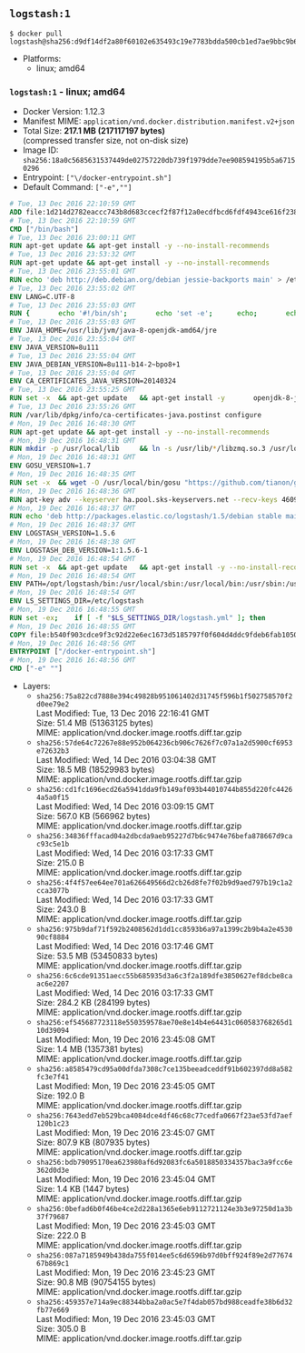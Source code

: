 ## `logstash:1`

```console
$ docker pull logstash@sha256:d9df14df2a80f60102e635493c19e7783bdda500cb1ed7ae9bbc9b68cf3f3a08
```

-	Platforms:
	-	linux; amd64

### `logstash:1` - linux; amd64

-	Docker Version: 1.12.3
-	Manifest MIME: `application/vnd.docker.distribution.manifest.v2+json`
-	Total Size: **217.1 MB (217117197 bytes)**  
	(compressed transfer size, not on-disk size)
-	Image ID: `sha256:18a0c5685631537449de02757220db739f1979dde7ee908594195b5a67150296`
-	Entrypoint: `["\/docker-entrypoint.sh"]`
-	Default Command: `["-e",""]`

```dockerfile
# Tue, 13 Dec 2016 22:10:59 GMT
ADD file:1d214d2782eaccc743b8d683ccecf2f87f12a0ecdfbcd6fdf4943ce616f23870 in / 
# Tue, 13 Dec 2016 22:10:59 GMT
CMD ["/bin/bash"]
# Tue, 13 Dec 2016 23:00:11 GMT
RUN apt-get update && apt-get install -y --no-install-recommends 		ca-certificates 		curl 		wget 	&& rm -rf /var/lib/apt/lists/*
# Tue, 13 Dec 2016 23:53:32 GMT
RUN apt-get update && apt-get install -y --no-install-recommends 		bzip2 		unzip 		xz-utils 	&& rm -rf /var/lib/apt/lists/*
# Tue, 13 Dec 2016 23:55:01 GMT
RUN echo 'deb http://deb.debian.org/debian jessie-backports main' > /etc/apt/sources.list.d/jessie-backports.list
# Tue, 13 Dec 2016 23:55:02 GMT
ENV LANG=C.UTF-8
# Tue, 13 Dec 2016 23:55:03 GMT
RUN { 		echo '#!/bin/sh'; 		echo 'set -e'; 		echo; 		echo 'dirname "$(dirname "$(readlink -f "$(which javac || which java)")")"'; 	} > /usr/local/bin/docker-java-home 	&& chmod +x /usr/local/bin/docker-java-home
# Tue, 13 Dec 2016 23:55:03 GMT
ENV JAVA_HOME=/usr/lib/jvm/java-8-openjdk-amd64/jre
# Tue, 13 Dec 2016 23:55:04 GMT
ENV JAVA_VERSION=8u111
# Tue, 13 Dec 2016 23:55:04 GMT
ENV JAVA_DEBIAN_VERSION=8u111-b14-2~bpo8+1
# Tue, 13 Dec 2016 23:55:04 GMT
ENV CA_CERTIFICATES_JAVA_VERSION=20140324
# Tue, 13 Dec 2016 23:55:25 GMT
RUN set -x 	&& apt-get update 	&& apt-get install -y 		openjdk-8-jre-headless="$JAVA_DEBIAN_VERSION" 		ca-certificates-java="$CA_CERTIFICATES_JAVA_VERSION" 	&& rm -rf /var/lib/apt/lists/* 	&& [ "$JAVA_HOME" = "$(docker-java-home)" ]
# Tue, 13 Dec 2016 23:55:26 GMT
RUN /var/lib/dpkg/info/ca-certificates-java.postinst configure
# Mon, 19 Dec 2016 16:48:30 GMT
RUN apt-get update && apt-get install -y --no-install-recommends 		apt-transport-https 		libzmq3 	&& rm -rf /var/lib/apt/lists/*
# Mon, 19 Dec 2016 16:48:31 GMT
RUN mkdir -p /usr/local/lib 	&& ln -s /usr/lib/*/libzmq.so.3 /usr/local/lib/libzmq.so
# Mon, 19 Dec 2016 16:48:31 GMT
ENV GOSU_VERSION=1.7
# Mon, 19 Dec 2016 16:48:35 GMT
RUN set -x 	&& wget -O /usr/local/bin/gosu "https://github.com/tianon/gosu/releases/download/$GOSU_VERSION/gosu-$(dpkg --print-architecture)" 	&& wget -O /usr/local/bin/gosu.asc "https://github.com/tianon/gosu/releases/download/$GOSU_VERSION/gosu-$(dpkg --print-architecture).asc" 	&& export GNUPGHOME="$(mktemp -d)" 	&& gpg --keyserver ha.pool.sks-keyservers.net --recv-keys B42F6819007F00F88E364FD4036A9C25BF357DD4 	&& gpg --batch --verify /usr/local/bin/gosu.asc /usr/local/bin/gosu 	&& rm -r "$GNUPGHOME" /usr/local/bin/gosu.asc 	&& chmod +x /usr/local/bin/gosu 	&& gosu nobody true
# Mon, 19 Dec 2016 16:48:36 GMT
RUN apt-key adv --keyserver ha.pool.sks-keyservers.net --recv-keys 46095ACC8548582C1A2699A9D27D666CD88E42B4
# Mon, 19 Dec 2016 16:48:37 GMT
RUN echo 'deb http://packages.elastic.co/logstash/1.5/debian stable main' > /etc/apt/sources.list.d/logstash.list
# Mon, 19 Dec 2016 16:48:37 GMT
ENV LOGSTASH_VERSION=1.5.6
# Mon, 19 Dec 2016 16:48:38 GMT
ENV LOGSTASH_DEB_VERSION=1:1.5.6-1
# Mon, 19 Dec 2016 16:48:54 GMT
RUN set -x 	&& apt-get update 	&& apt-get install -y --no-install-recommends "logstash=$LOGSTASH_DEB_VERSION" 	&& rm -rf /var/lib/apt/lists/*
# Mon, 19 Dec 2016 16:48:54 GMT
ENV PATH=/opt/logstash/bin:/usr/local/sbin:/usr/local/bin:/usr/sbin:/usr/bin:/sbin:/bin
# Mon, 19 Dec 2016 16:48:54 GMT
ENV LS_SETTINGS_DIR=/etc/logstash
# Mon, 19 Dec 2016 16:48:55 GMT
RUN set -ex; 	if [ -f "$LS_SETTINGS_DIR/logstash.yml" ]; then 		sed -ri 's!^path\.config:!#&!g' "$LS_SETTINGS_DIR/logstash.yml"; 	fi; 	if [ -f "$LS_SETTINGS_DIR/log4j2.properties" ]; then 		cp "$LS_SETTINGS_DIR/log4j2.properties" "$LS_SETTINGS_DIR/log4j2.properties.dist"; 		truncate --size=0 "$LS_SETTINGS_DIR/log4j2.properties"; 	fi
# Mon, 19 Dec 2016 16:48:55 GMT
COPY file:b540f903cdce9f3c92d22e6ec1673d5185797f0f604d4ddc9fdeb6fab1050a8f in / 
# Mon, 19 Dec 2016 16:48:56 GMT
ENTRYPOINT ["/docker-entrypoint.sh"]
# Mon, 19 Dec 2016 16:48:56 GMT
CMD ["-e" ""]
```

-	Layers:
	-	`sha256:75a822cd7888e394c49828b951061402d31745f596b1f502758570f2d0ee79e2`  
		Last Modified: Tue, 13 Dec 2016 22:16:41 GMT  
		Size: 51.4 MB (51363125 bytes)  
		MIME: application/vnd.docker.image.rootfs.diff.tar.gzip
	-	`sha256:57de64c72267e88e952b064236cb906c7626f7c07a1a2d5900cf6953e72632b3`  
		Last Modified: Wed, 14 Dec 2016 03:04:38 GMT  
		Size: 18.5 MB (18529983 bytes)  
		MIME: application/vnd.docker.image.rootfs.diff.tar.gzip
	-	`sha256:cd1fc1696ecd26a5941dda9fb149af093b44010744b855d220fc44264a5a0f15`  
		Last Modified: Wed, 14 Dec 2016 03:09:15 GMT  
		Size: 567.0 KB (566962 bytes)  
		MIME: application/vnd.docker.image.rootfs.diff.tar.gzip
	-	`sha256:34836fffacad04a2dbcda9aeb95227d7b6c9474e76befa878667d9cac93c5e1b`  
		Last Modified: Wed, 14 Dec 2016 03:17:33 GMT  
		Size: 215.0 B  
		MIME: application/vnd.docker.image.rootfs.diff.tar.gzip
	-	`sha256:4f4f57ee64ee701a626649566d2cb26d8fe7f02b9d9aed797b19c1a2cca3077b`  
		Last Modified: Wed, 14 Dec 2016 03:17:33 GMT  
		Size: 243.0 B  
		MIME: application/vnd.docker.image.rootfs.diff.tar.gzip
	-	`sha256:975b9daf71f592b2408562d1dd1cc8593b6a97a1399c2b9b4a2e453090cf8884`  
		Last Modified: Wed, 14 Dec 2016 03:17:46 GMT  
		Size: 53.5 MB (53450833 bytes)  
		MIME: application/vnd.docker.image.rootfs.diff.tar.gzip
	-	`sha256:6c6cde91351aecc55b685935d3a6c3f2a189dfe3850627ef8dcbe8caac6e2207`  
		Last Modified: Wed, 14 Dec 2016 03:17:33 GMT  
		Size: 284.2 KB (284199 bytes)  
		MIME: application/vnd.docker.image.rootfs.diff.tar.gzip
	-	`sha256:ef545687723118e550359578ae70e8e14b4e64431c060583768265d110d39094`  
		Last Modified: Mon, 19 Dec 2016 23:45:08 GMT  
		Size: 1.4 MB (1357381 bytes)  
		MIME: application/vnd.docker.image.rootfs.diff.tar.gzip
	-	`sha256:a8585479cd95a00dfda7308c7ce135beeadceddf91b602397dd8a582fc3e7f41`  
		Last Modified: Mon, 19 Dec 2016 23:45:05 GMT  
		Size: 192.0 B  
		MIME: application/vnd.docker.image.rootfs.diff.tar.gzip
	-	`sha256:7643edd7eb529bca4084dce4df46c68c77cedfa0667f23ae53fd7aef120b1c23`  
		Last Modified: Mon, 19 Dec 2016 23:45:07 GMT  
		Size: 807.9 KB (807935 bytes)  
		MIME: application/vnd.docker.image.rootfs.diff.tar.gzip
	-	`sha256:bdb79095170ea623980af6d92083fc6a5018850334357bac3a9fcc6e362d0d3e`  
		Last Modified: Mon, 19 Dec 2016 23:45:04 GMT  
		Size: 1.4 KB (1447 bytes)  
		MIME: application/vnd.docker.image.rootfs.diff.tar.gzip
	-	`sha256:0befad6b0f46be4ce2d228a1365e6eb9112721124e3b3e97250d1a3b37f79687`  
		Last Modified: Mon, 19 Dec 2016 23:45:03 GMT  
		Size: 222.0 B  
		MIME: application/vnd.docker.image.rootfs.diff.tar.gzip
	-	`sha256:087a7185949b438da755f014ee5c6d6596b97d0bff924f89e2d7767467b869c1`  
		Last Modified: Mon, 19 Dec 2016 23:45:23 GMT  
		Size: 90.8 MB (90754155 bytes)  
		MIME: application/vnd.docker.image.rootfs.diff.tar.gzip
	-	`sha256:459357e714a9ec88344bba2a0ac5e7f4dab057bd988ceadfe38b6d32fb77e669`  
		Last Modified: Mon, 19 Dec 2016 23:45:03 GMT  
		Size: 305.0 B  
		MIME: application/vnd.docker.image.rootfs.diff.tar.gzip
